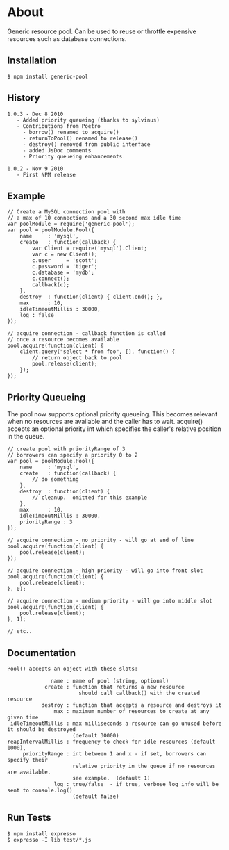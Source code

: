 
# About

  Generic resource pool.  Can be used to reuse or throttle expensive resources such as
  database connections.

## Installation

    $ npm install generic-pool
    
## History

    1.0.3 - Dec 8 2010
       - Added priority queueing (thanks to sylvinus)
       - Contributions from Poetro
         - borrow() renamed to acquire()
         - returnToPool() renamed to release()
         - destroy() removed from public interface
         - added JsDoc comments
         - Priority queueing enhancements
       
    1.0.2 - Nov 9 2010 
       - First NPM release

## Example

    // Create a MySQL connection pool with
    // a max of 10 connections and a 30 second max idle time
    var poolModule = require('generic-pool');
    var pool = poolModule.Pool({
        name     : 'mysql',
        create   : function(callback) {
            var Client = require('mysql').Client;
            var c = new Client();
            c.user     = 'scott';
            c.password = 'tiger';
            c.database = 'mydb';
            c.connect();
            callback(c);
        },
        destroy  : function(client) { client.end(); },
        max      : 10,
        idleTimeoutMillis : 30000,
        log : false
    });

    // acquire connection - callback function is called
    // once a resource becomes available
    pool.acquire(function(client) {
        client.query("select * from foo", [], function() {
            // return object back to pool
            pool.release(client);
        });
    });
    
    
## Priority Queueing

The pool now supports optional priority queueing.  This becomes relevant when no resources 
are available and the caller has to wait. acquire() accepts an optional priority int which 
specifies the caller's relative position in the queue.

    // create pool with priorityRange of 3
    // borrowers can specify a priority 0 to 2
    var pool = poolModule.Pool({
        name     : 'mysql',
        create   : function(callback) {
            // do something
        },
        destroy  : function(client) { 
            // cleanup.  omitted for this example
        },
        max      : 10,
        idleTimeoutMillis : 30000,
        priorityRange : 3
    });

    // acquire connection - no priority - will go at end of line
    pool.acquire(function(client) {
        pool.release(client);
    });
    
    // acquire connection - high priority - will go into front slot
    pool.acquire(function(client) {
        pool.release(client);
    }, 0);
    
    // acquire connection - medium priority - will go into middle slot
    pool.acquire(function(client) {
        pool.release(client);
    }, 1);
    
    // etc..

## Documentation

    Pool() accepts an object with these slots:

                  name : name of pool (string, optional)
                create : function that returns a new resource
                           should call callback() with the created resource
               destroy : function that accepts a resource and destroys it
                   max : maximum number of resources to create at any given time
     idleTimeoutMillis : max milliseconds a resource can go unused before it should be destroyed
                         (default 30000)
    reapIntervalMillis : frequency to check for idle resources (default 1000),
         priorityRange : int between 1 and x - if set, borrowers can specify their
                         relative priority in the queue if no resources are available.
                         see example.  (default 1)
                   log : true/false  - if true, verbose log info will be sent to console.log()
                         (default false)


## Run Tests

    $ npm install expresso
    $ expresso -I lib test/*.js


